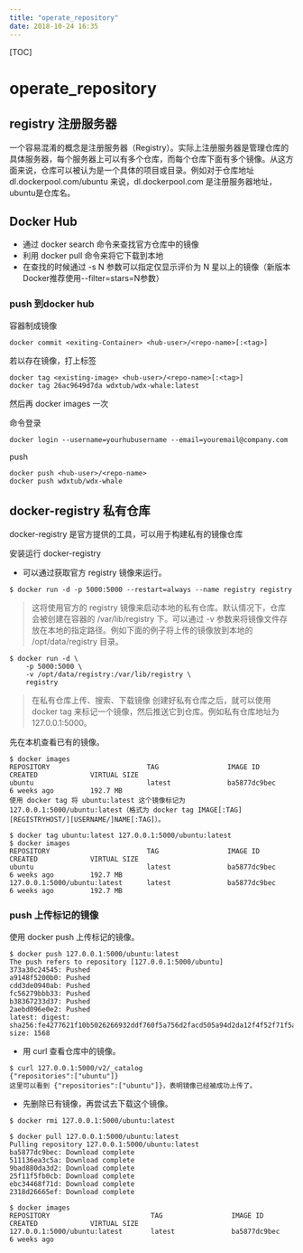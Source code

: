 ```yaml
---
title: "operate_repository"
date: 2018-10-24 16:35
---
```



[TOC]


# operate_repository



## registry 注册服务器

一个容易混淆的概念是注册服务器（Registry）。实际上注册服务器是管理仓库的具体服务器，每个服务器上可以有多个仓库，而每个仓库下面有多个镜像。从这方面来说，仓库可以被认为是一个具体的项目或目录。例如对于仓库地址dl.dockerpool.com/ubuntu
来说，dl.dockerpool.com 是注册服务器地址，ubuntu是仓库名。



## Docker Hub

* 通过 docker search 命令来查找官方仓库中的镜像
* 利用 docker pull 命令来将它下载到本地
* 在查找的时候通过 -s N 参数可以指定仅显示评价为 N 星以上的镜像（新版本Docker推荐使用--filter=stars=N参数）



### push 到docker hub

容器制成镜像

```
docker commit <exiting-Container> <hub-user>/<repo-name>[:<tag>]
```



若以存在镜像，打上标签

```
docker tag <existing-image> <hub-user>/<repo-name>[:<tag>]
docker tag 26ac9649d7da wdxtub/wdx-whale:latest
```



然后再 docker images 一次



命令登录 

```
docker login --username=yourhubusername --email=youremail@company.com
```



push

```
docker push <hub-user>/<repo-name>
docker push wdxtub/wdx-whale
```







## docker-registry 私有仓库

docker-registry 是官方提供的工具，可以用于构建私有的镜像仓库



安装运行 docker-registry

* 可以通过获取官方 registry 镜像来运行。

```
$ docker run -d -p 5000:5000 --restart=always --name registry registry
```

> 这将使用官方的 registry 镜像来启动本地的私有仓库。默认情况下，仓库会被创建在容器的 /var/lib/registry 下。可以通过 -v 参数来将镜像文件存放在本地的指定路径。例如下面的例子将上传的镜像放到本地的 /opt/data/registry 目录。


```
$ docker run -d \
    -p 5000:5000 \
    -v /opt/data/registry:/var/lib/registry \
    registry
```

> 在私有仓库上传、搜索、下载镜像
> 创建好私有仓库之后，就可以使用 docker tag 来标记一个镜像，然后推送它到仓库。例如私有仓库地址为 127.0.0.1:5000。





先在本机查看已有的镜像。

```
$ docker images
REPOSITORY                        TAG                 IMAGE ID            CREATED             VIRTUAL SIZE
ubuntu                            latest              ba5877dc9bec        6 weeks ago         192.7 MB
使用 docker tag 将 ubuntu:latest 这个镜像标记为 127.0.0.1:5000/ubuntu:latest（格式为 docker tag IMAGE[:TAG] [REGISTRYHOST/][USERNAME/]NAME[:TAG]）。

$ docker tag ubuntu:latest 127.0.0.1:5000/ubuntu:latest
$ docker images
REPOSITORY                        TAG                 IMAGE ID            CREATED             VIRTUAL SIZE
ubuntu                            latest              ba5877dc9bec        6 weeks ago         192.7 MB
127.0.0.1:5000/ubuntu:latest      latest              ba5877dc9bec        6 weeks ago         192.7 MB
```



### push 上传标记的镜像

使用 docker push 上传标记的镜像。

```
$ docker push 127.0.0.1:5000/ubuntu:latest
The push refers to repository [127.0.0.1:5000/ubuntu]
373a30c24545: Pushed
a9148f5200b0: Pushed
cdd3de0940ab: Pushed
fc56279bbb33: Pushed
b38367233d37: Pushed
2aebd096e0e2: Pushed
latest: digest: sha256:fe4277621f10b5026266932ddf760f5a756d2facd505a94d2da12f4f52f71f5a size: 1568
```

* 用 curl 查看仓库中的镜像。

```
$ curl 127.0.0.1:5000/v2/_catalog
{"repositories":["ubuntu"]}
这里可以看到 {"repositories":["ubuntu"]}，表明镜像已经被成功上传了。
```


* 先删除已有镜像，再尝试去下载这个镜像。

```
$ docker rmi 127.0.0.1:5000/ubuntu:latest

$ docker pull 127.0.0.1:5000/ubuntu:latest
Pulling repository 127.0.0.1:5000/ubuntu:latest
ba5877dc9bec: Download complete
511136ea3c5a: Download complete
9bad880da3d2: Download complete
25f11f5fb0cb: Download complete
ebc34468f71d: Download complete
2318d26665ef: Download complete

$ docker images
REPOSITORY                         TAG                 IMAGE ID            CREATED             VIRTUAL SIZE
127.0.0.1:5000/ubuntu:latest       latest              ba5877dc9bec        6 weeks ago  
```



